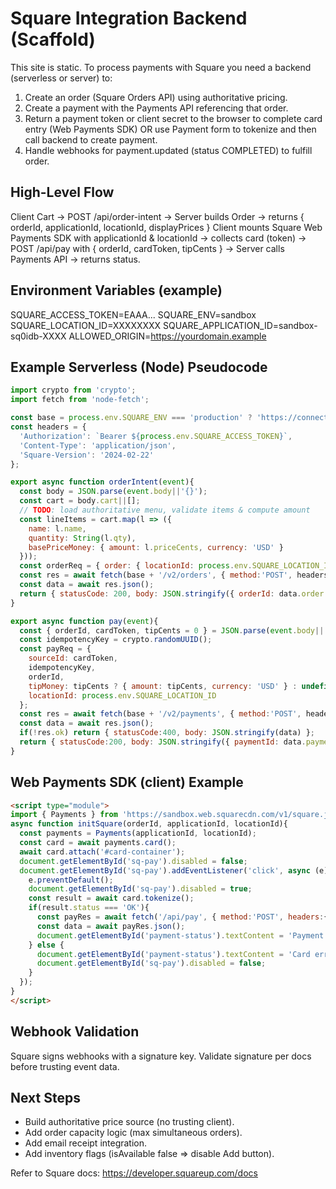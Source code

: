 # Square Integration Backend (Scaffold)

This site is static. To process payments with Square you need a backend (serverless or server) to:
1. Create an order (Square Orders API) using authoritative pricing.
2. Create a payment with the Payments API referencing that order.
3. Return a payment token or client secret to the browser to complete card entry (Web Payments SDK) OR use Payment form to tokenize and then call backend to create payment.
4. Handle webhooks for payment.updated (status COMPLETED) to fulfill order.

## High-Level Flow
Client Cart -> POST /api/order-intent -> Server builds Order -> returns { orderId, applicationId, locationId, displayPrices }
Client mounts Square Web Payments SDK with applicationId & locationId -> collects card (token) -> POST /api/pay with { orderId, cardToken, tipCents } -> Server calls Payments API -> returns status.

## Environment Variables (example)
SQUARE_ACCESS_TOKEN=EAAA...
SQUARE_ENV=sandbox
SQUARE_LOCATION_ID=XXXXXXXX
SQUARE_APPLICATION_ID=sandbox-sq0idb-XXXX
ALLOWED_ORIGIN=https://yourdomain.example

## Example Serverless (Node) Pseudocode
```javascript
import crypto from 'crypto';
import fetch from 'node-fetch';

const base = process.env.SQUARE_ENV === 'production' ? 'https://connect.squareup.com' : 'https://connect.squareupsandbox.com';
const headers = {
  'Authorization': `Bearer ${process.env.SQUARE_ACCESS_TOKEN}`,
  'Content-Type': 'application/json',
  'Square-Version': '2024-02-22'
};

export async function orderIntent(event){
  const body = JSON.parse(event.body||'{}');
  const cart = body.cart||[];
  // TODO: load authoritative menu, validate items & compute amount
  const lineItems = cart.map(l => ({
    name: l.name,
    quantity: String(l.qty),
    basePriceMoney: { amount: l.priceCents, currency: 'USD' }
  }));
  const orderReq = { order: { locationId: process.env.SQUARE_LOCATION_ID, lineItems } };
  const res = await fetch(base + '/v2/orders', { method:'POST', headers, body: JSON.stringify(orderReq) });
  const data = await res.json();
  return { statusCode: 200, body: JSON.stringify({ orderId: data.order.id, applicationId: process.env.SQUARE_APPLICATION_ID, locationId: process.env.SQUARE_LOCATION_ID }) };
}

export async function pay(event){
  const { orderId, cardToken, tipCents = 0 } = JSON.parse(event.body||'{}');
  const idempotencyKey = crypto.randomUUID();
  const payReq = {
    sourceId: cardToken,
    idempotencyKey,
    orderId,
    tipMoney: tipCents ? { amount: tipCents, currency: 'USD' } : undefined,
    locationId: process.env.SQUARE_LOCATION_ID
  };
  const res = await fetch(base + '/v2/payments', { method:'POST', headers, body: JSON.stringify(payReq) });
  const data = await res.json();
  if(!res.ok) return { statusCode:400, body: JSON.stringify(data) };
  return { statusCode:200, body: JSON.stringify({ paymentId: data.payment.id, status: data.payment.status }) };
}
```

## Web Payments SDK (client) Example
```html
<script type="module">
import { Payments } from 'https://sandbox.web.squarecdn.com/v1/square.js';
async function initSquare(orderId, applicationId, locationId){
  const payments = Payments(applicationId, locationId);
  const card = await payments.card();
  await card.attach('#card-container');
  document.getElementById('sq-pay').disabled = false;
  document.getElementById('sq-pay').addEventListener('click', async (e) => {
    e.preventDefault();
    document.getElementById('sq-pay').disabled = true;
    const result = await card.tokenize();
    if(result.status === 'OK'){
      const payRes = await fetch('/api/pay', { method:'POST', headers:{'Content-Type':'application/json'}, body: JSON.stringify({ orderId, cardToken: result.token }) });
      const data = await payRes.json();
      document.getElementById('payment-status').textContent = 'Payment ' + data.status;
    } else {
      document.getElementById('payment-status').textContent = 'Card error';
      document.getElementById('sq-pay').disabled = false;
    }
  });
}
</script>
```

## Webhook Validation
Square signs webhooks with a signature key. Validate signature per docs before trusting event data.

## Next Steps
- Build authoritative price source (no trusting client).
- Add order capacity logic (max simultaneous orders). 
- Add email receipt integration.
- Add inventory flags (isAvailable false => disable Add button).

Refer to Square docs: https://developer.squareup.com/docs

